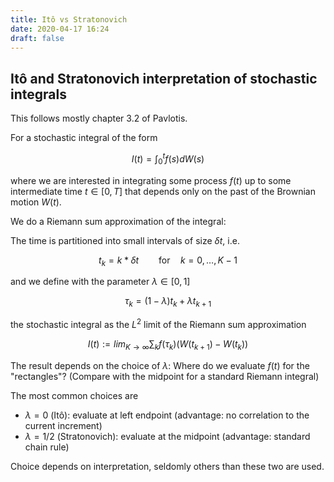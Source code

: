 ```yaml
---
title: Itô vs Stratonovich
date: 2020-04-17 16:24
draft: false
---
```


## Itô and Stratonovich interpretation of stochastic integrals

This follows mostly chapter 3.2 of Pavlotis.

For a stochastic integral of the form

  $$I(t) = \int_0^t f(s) dW(s)$$

where we are interested in integrating some process $f(t)$ up to some intermediate time $t \in [0, T]$ that depends only on the past of the Brownian motion $W(t)$.

We do a Riemann sum approximation of the integral:

The time is partitioned into small intervals of size $\delta t$, i.e.

  $$t_k = k * \delta t  \qquad \text{for}\quad k=0,…,K-1$$

and we define with the parameter $\lambda \in [0,1]$

  $$\tau_k = (1 - \lambda) t_k + \lambda t_{k+1}$$

the stochastic integral as the $L^2$ limit of the Riemann sum approximation

  $$I(t) := lim_{K \rightarrow \infty} \sum_k f(\tau_k) ( W(t_{k+1}) - W(t_k) )$$

The result depends on the choice of $\lambda$: Where do we evaluate $f(t)$ for the "rectangles"? (Compare with the midpoint for a standard Riemann integral)

The most common choices are

- $\lambda = 0$ (Itô): evaluate at left endpoint (advantage: no correlation to the current increment)
- $\lambda = 1/2$ (Stratonovich): evaluate at the midpoint (advantage: standard chain rule)

Choice depends on interpretation, seldomly others than these two are used.
